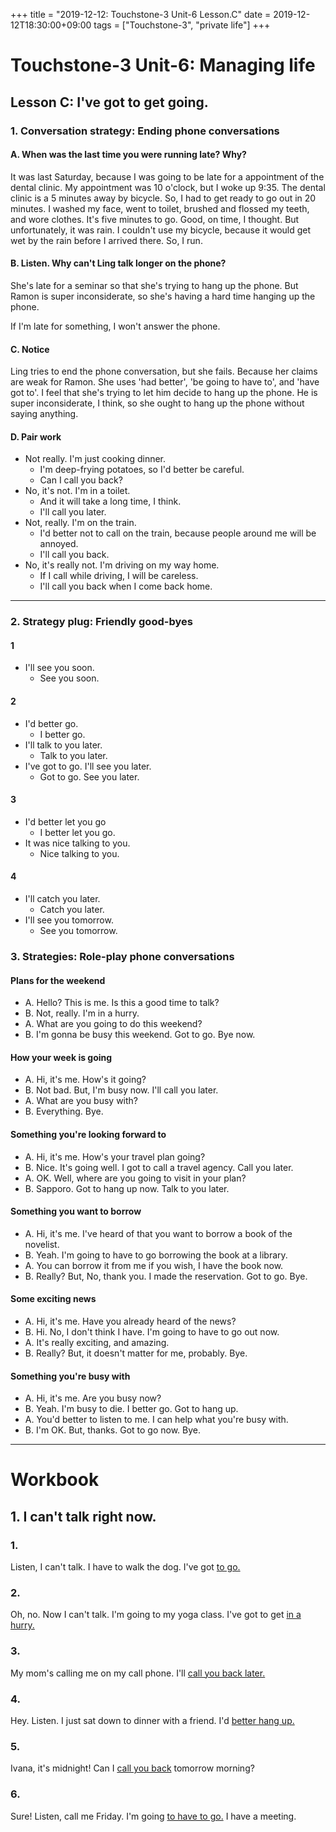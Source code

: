 +++
title =  "2019-12-12: Touchstone-3 Unit-6 Lesson.C"
date = 2019-12-12T18:30:00+09:00
tags = ["Touchstone-3", "private life"]
+++

# Touchstone-3 Unit-6: Managing life
## Lesson C: I've got to get going.

### 1. Conversation strategy: Ending phone conversations

#### A. When was the last time you were running late? Why?
It was last Saturday,
because I was going to be late for a appointment of the dental clinic.
My appointment was 10 o'clock, but I woke up 9:35.
The dental clinic is a 5 minutes away by bicycle.
So, I had to get ready to go out in 20 minutes.
I washed my face, went to toilet, brushed and flossed my teeth, and wore clothes.
It's five minutes to go. Good, on time, I thought.
But unfortunately, it was rain. I couldn't use my bicycle,
because it would get wet by the rain before I arrived there. 
So, I run.

#### B. Listen. Why can't Ling talk longer on the phone?
She's late for a seminar so that she's trying to hang up the phone.
But Ramon is super inconsiderate,
so she's having a hard time hanging up the phone.

If I'm late for something, I won't answer the phone.

#### C. Notice
Ling tries to end the phone conversation, but she fails.
Because her claims are weak for Ramon.
She uses 'had better', 'be going to have to', and 'have got to'.
I feel that she's trying to let him decide to hang up the phone.
He is super inconsiderate, I think,
so she ought to hang up the phone without saying anything.

#### D. Pair work

* Not really. I'm just cooking dinner.
  - I'm deep-frying potatoes, so I'd better be careful.
  - Can I call you back?
* No, it's not. I'm in a toilet.
  - And it will take a long time, I think.
  - I'll call you later.
* Not, really. I'm on the train.
  - I'd better not to call on the train, because people around me will be annoyed.
  - I'll call you back.
* No, it's really not. I'm driving on my way home.
  - If I call while driving, I will be careless.
  - I'll call you back when I come back home.

- - -

### 2. Strategy plug: Friendly good-byes

#### 1
* I'll see you soon.
  - See you soon.

#### 2
* I'd better go.
  - I better go.
* I'll talk to you later.
  - Talk to you later.
* I've got to go. I'll see you later.
  - Got to go. See you later.

#### 3
* I'd better let you go
  - I better let you go.
* It was nice talking to you.
  - Nice talking to you.

#### 4
* I'll catch you later.
  - Catch you later.
* I'll see you tomorrow.
  - See you tomorrow.

### 3. Strategies: Role-play phone conversations

#### Plans for the weekend
* A. Hello? This is me. Is this a good time to talk?
* B. Not, really. I'm in a hurry.
* A. What are you going to do this weekend?
* B. I'm gonna be busy this weekend. Got to go. Bye now.
#### How your week is going
* A. Hi, it's me. How's it going?
* B. Not bad. But, I'm busy now. I'll call you later.
* A. What are you busy with?
* B. Everything. Bye.
#### Something you're looking forward to
* A. Hi, it's me. How's your travel plan going?
* B. Nice. It's going well. I got to call a travel agency. Call you later.
* A. OK. Well, where are you going to visit in your plan?
* B. Sapporo. Got to hang up now. Talk to you later.
#### Something you want to borrow
* A. Hi, it's me. I've heard of that you want to borrow a book of the novelist.
* B. Yeah. I'm going to have to go borrowing the book at a library.
* A. You can borrow it from me if you wish, I have the book now.
* B. Really? But, No, thank you. I made the reservation. Got to go. Bye.
#### Some exciting news
* A. Hi, it's me. Have you already heard of the news?
* B. Hi. No, I don't think I have. I'm going to have to go out now.
* A. It's really exciting, and amazing.
* B. Really? But, it doesn't matter for me, probably. Bye.
#### Something you're busy with
* A. Hi, it's me. Are you busy now?
* B. Yeah. I'm busy to die. I better go. Got to hang up.
* A. You'd better to listen to me. I can help what you're busy with.
* B. I'm OK. But, thanks. Got to go now. Bye.

- - -
# Workbook

## 1. I can't talk right now.

### 1.
Listen, I can't talk.
I have to walk the dog.
I've got <u>to go.</u>

### 2.
Oh, no.
Now I can't talk.
I'm going to my yoga class.
I've got to get <u>in a hurry.</u>

### 3.
My mom's calling me on my call phone.
I'll <u>call you back later.</u>

### 4.
Hey. Listen.
I just sat down to dinner with a friend.
I'd <u>better hang up.</u>

### 5.
Ivana, it's midnight!
Can I <u>call you back</u> tomorrow morning?

### 6.
Sure! Listen, call me Friday.
I'm going <u>to have to go.</u>
I have a meeting.




